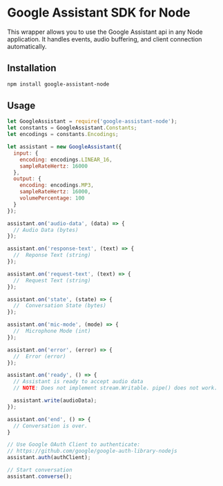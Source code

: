 # Google Assistant SDK for Node

This wrapper allows you to use the Google Assistant api in any Node application.
It handles events, audio buffering, and client connection automatically.

## Installation
```sh
npm install google-assistant-node
```

## Usage
```js
let GoogleAssistant = require('google-assistant-node');
let constants = GoogleAssistant.Constants;
let encodings = constants.Encodings;

let assistant = new GoogleAssistant({
  input: {
    encoding: encodings.LINEAR_16,
    sampleRateHertz: 16000
  },
  output: {
    encoding: encodings.MP3,
    sampleRateHertz: 16000,
    volumePercentage: 100
  }
});

assistant.on('audio-data', (data) => {
  // Audio Data (bytes)
});

assistant.on('response-text', (text) => {
  //  Reponse Text (string)
});

assistant.on('request-text', (text) => {
  //  Request Text (string)
});

assistant.on('state', (state) => {
  //  Conversation State (bytes)
});

assistant.on('mic-mode', (mode) => {
  //  Microphone Mode (int)
});

assistant.on('error', (error) => {
  //  Error (error)
});

assistant.on('ready', () => {
  // Assistant is ready to accept audio data
  // NOTE: Does not implement stream.Writable. pipe() does not work.

  assistant.write(audioData);
});

assistant.on('end', () => {
  // Conversation is over. 
}

// Use Google OAuth Client to authenticate: 
// https://github.com/google/google-auth-library-nodejs
assistant.auth(authClient);

// Start conversation
assistant.converse();
```

